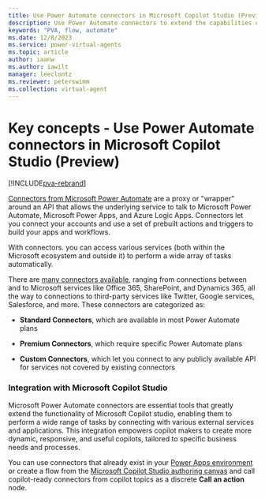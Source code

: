 ```yaml
---
title: Use Power Automate connectors in Microsoft Copilot Studio (Preview)
description: Use Power Automate connectors to extend the capabilities of your bots.
keywords: "PVA, flow, automate"
ms.date: 12/8/2023
ms.service: power-virtual-agents
ms.topic: article
author: iaanw
ms.author: iawilt
manager: leeclontz
ms.reviewer: peterswimm
ms.collection: virtual-agent
---
```


# Key concepts - Use Power Automate connectors in Microsoft Copilot Studio (Preview)

[!INCLUDE[pva-rebrand](includes/pva-rebrand.md)]

[Connectors from Microsoft Power Automate](/connectors) are a proxy or "wrapper" around an API that allows the underlying service to talk to Microsoft Power Automate, Microsoft Power Apps, and Azure Logic Apps. Connectors let you connect your accounts and use a set of prebuilt actions and triggers to build your apps and workflows.

With connectors. you can access various services (both within the Microsoft ecosystem and outside it) to perform a wide array of tasks automatically. 

There are [many connectors available](/connectors/connector-reference/), ranging from connections between and to Microsoft services like Office 365, SharePoint, and Dynamics 365, all the way to connections to third-party services like Twitter, Google services, Salesforce, and more. These connectors are categorized as:

- **Standard Connectors**, which are available in most Power Automate plans

- **Premium Connectors**, which require specific Power Automate plans
 
- **Custom Connectors**, which let you connect to any publicly available API for services not covered by existing connectors

### Integration with Microsoft Copilot Studio

Microsoft Power Automate connectors are essential tools that greatly extend the functionality of Microsoft Copilot studio, enabling them to perform a wide range of tasks by connecting with various external services and applications. This integration empowers copilot makers to create more dynamic, responsive, and useful copilots, tailored to specific business needs and processes.

 You can use connectors that already exist in your [Power Apps environment](environments-first-run-experience.md) or create a flow from the [Microsoft Copilot Studio authoring canvas](authoring-create-edit-topics.md) and call copilot-ready connectors from copilot topics as a discrete **Call an action** node.
